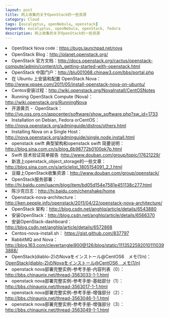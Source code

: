 ```yaml
---
layout: post
title: 网上收集的关于OpenStack的一些资源
category: Cloud
tags: [eucalyptus, openNebula, openstack]
keywords: eucalyptus, openNebula, openStack, fedora
description: 网上收集的关于OpenStack的一些资源
---
```


<li>
<span class="Apple-style-span" style="font-size: 13px; font-weight: normal;">OpenStack Nova code：<a href="https://bugs.launchpad.net/nova" target="_blank">https://bugs.launchpad.net/nova</a></span>
</li>
<li>
OpenStack Blog：<a href="http://planet.openstack.org/" target="_blank">http://planet.openstack.org/</a>
</li>
<li>OpenStack 官方文档：<a href="http://docs.openstack.org/cactus/openstack-compute/admin/content/ch_getting-started-with-openstack.html" target="_blank">http://docs.openstack.org/cactus/openstack-compute/admin/content/ch_getting-started-with-openstack.html</a>
</li>
<li>OpenStack 中国门户：<a href="http://blu001068.chinaw3.com/bbs/portal.php" target="_blank">http://blu001068.chinaw3.com/bbs/portal.php</a>
</li>
<li>在 Ubuntu 上安装和配置 OpenStack Nova：<a href="http://www.vpsee.com/2011/05/install-openstack-nova-on-ubuntu/" target="_blank">http://www.vpsee.com/2011/05/install-openstack-nova-on-ubuntu/</a>
</li>
<li>Centos安装过程：<a href="http://wiki.openstack.org/NovaInstall/CentOSNotes" target="_blank">http://wiki.openstack.org/NovaInstall/CentOSNotes</a>
</li>
<li>Running OpenStack Compute (Nova)：<a href="http://wiki.openstack.org/RunningNova" target="_blank">http://wiki.openstack.org/RunningNova</a>
</li>
<li>开源黄页 -  OpenStack：<a href="http://yp.oss.org.cn/appcenter/software/show_software.php?sw_id=1733" target="_blank">http://yp.oss.org.cn/appcenter/software/show_software.php?sw_id=1733</a>
</li>
<li>Installation on Debian, Fedora orCentOS：<a href="http://nova.openstack.org/adminguide/distros/others.html" target="_blank">http://nova.openstack.org/adminguide/distros/others.html</a>
</li>
<li>Installing Nova on a Single Host：<a href="http://nova.openstack.org/adminguide/single.node.install.html" target="_blank">http://nova.openstack.org/adminguide/single.node.install.html</a>
</li>
<li>openstack swift 典型架构和openstack swift 简要说明：<a href="http://blog.sina.com.cn/s/blog_6b98772b0100pk7p.html" target="_blank">http://blog.sina.com.cn/s/blog_6b98772b0100pk7p.html</a>
</li>
<li>Swift 技术验证简单报告 :<a href="http://www.douban.com/group/topic/17621229/" target="_blank">http://www.douban.com/group/topic/17621229/</a>
</li>
<li>新浪上openstack_object_storage的一些文章：<a href="http://blog.sina.com.cn/s/blog_6b98772b0100pk7p.html" target="_blank">http://blog.sina.com.cn/s/articlelist_1805154091_2_1.html</a>
</li>
<li>豆瓣上OpenStack收集资源：<a href="http://www.douban.com/group/openstack/" target="_blank">http://www.douban.com/group/openstack/</a>
</li>
<li>OpenStack服务部署： <a href="http://hi.baidu.com/juacm/blog/item/bd05d154e7581e451138c277.html" target="_blank">http://hi.baidu.com/juacm/blog/item/bd05d154e7581e451138c277.html</a>
</li>
<li>陈沙克日志：<a href="http://hi.baidu.com/chenshake/home" target="_blank">http://hi.baidu.com/chenshake/home</a>
</li>
<li>Openstack-nova-architecture：<a href="http://ken.pepple.info/openstack/2011/04/22/openstack-nova-architecture/" target="_blank">http://ken.pepple.info/openstack/2011/04/22/openstack-nova-architecture/</a>
</li>
<li>OpenStack 架构：<a href="http://blog.csdn.net/anghlq/article/details/6543880" target="_blank">http://blog.csdn.net/anghlq/article/details/6543880</a>
</li>
<li>
安装OpenStack：<a href="http://blog.csdn.net/anghlq/article/details/6566370" target="_blank">http://blog.csdn.net/anghlq/article/details/6566370</a>
</li>
<li>
安装OpenStack-dashboard：<a href="http://blog.csdn.net/anghlq/article/details/6572868" target="_blank">http://blog.csdn.net/anghlq/article/details/6572868</a>
</li>
<li>
Centos-nova-install.sh： <a href="https://gist.github.com/837797" target="_blank">https://gist.github.com/837797</a>
</li>
<li>
RabbitMQ and Nova：<a href="http://blog.163.com/clevertanglei900@126/blog/static/11135225920101110393888/" target="_blank">http://blog.163.com/clevertanglei900@126/blog/static/11135225920101110393888/</a>
</li>
<li>OpenStack(diablo-2)のNovaをインストール@CentOS6　メモ(1/n)：<a href="http://blog.livedoor.jp/techpub/archives/3797358.html" target="_blank">OpenStack(diablo-2)のNovaをインストール@CentOS6　メモ(1/n)</a>
</li>
<li>openstack nova部署完整实例-参考手册-内容列表（0）：<a href="http://bbs.chinaunix.net/thread-3563033-1-1.html" target="_blank">http://bbs.chinaunix.net/thread-3563033-1-1.html</a>
</li>
<li>openstack nova部署完整实例-参考手册-基础部分（1）：<a href="http://bbs.chinaunix.net/thread-3563017-1-1.html" target="_blank">http://bbs.chinaunix.net/thread-3563017-1-1.html</a>
</li>
<li>openstack nova部署完整实例-参考手册-增强部分（2）：<a href="http://bbs.chinaunix.net/thread-3563046-1-1.html" target="_blank">http://bbs.chinaunix.net/thread-3563046-1-1.html</a>
</li>
<li>openstack nova部署完整实例-参考手册-增强部分（3）：<a href="http://bbs.chinaunix.net/thread-3563049-1-1.html" target="_blank">http://bbs.chinaunix.net/thread-3563049-1-1.html</a>
</li>

